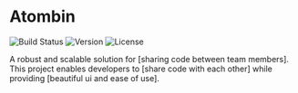 # Atombin
![Build Status](https://img.shields.io/badge/build-passing-brightgreen)
![Version](https://img.shields.io/badge/version-1.0.0-blue)
![License](https://img.shields.io/badge/license-MIT-green)

A robust and scalable solution for [sharing code between team members]. This project enables developers to [share code with each other] while providing [beautiful ui and ease of use].
